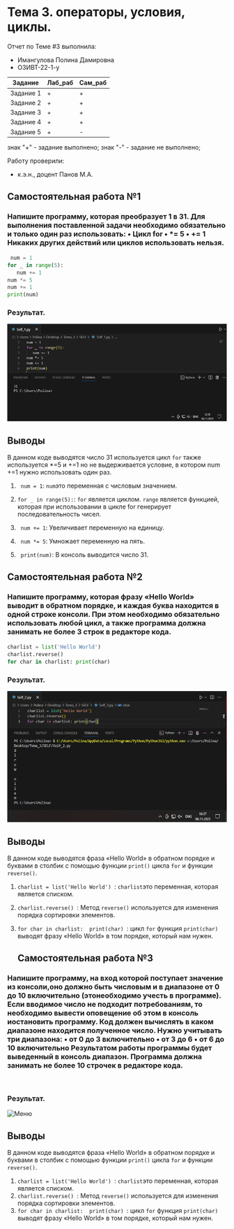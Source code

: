 # Тема 3. операторы, условия, циклы.
Отчет по Теме #3 выполнила:
- Имангулова Полина Дамировна
- ОЗИВТ-22-1-у

| Задание | Лаб_раб | Сам_раб |
| ------ | ------ | ------ |
| Задание 1 | + | + |
| Задание 2 | + | + |
| Задание 3 | + | + |
| Задание 4 | + | + |
| Задание 5 | + | - |

знак "+" - задание выполнено; знак "-" - задание не выполнено;

Работу проверили:
- к.э.н., доцент Панов М.А.

## Самостоятельная работа №1
### Напишите программу, которая преобразует 1 в 31. Для выполнения поставленной задачи необходимо обязательно и только один раз использовать: • Цикл for • *= 5 • += 1 Никаких других действий или циклов использовать нельзя.

```python
 num = 1
for _ in range(5):
   num += 1
num *= 5
num += 1
print(num) 
```

### Результат.
![Меню](https://github.com/Iman1o/Tema_2/blob/Tema_3/Tema_3/pic/1self.PNG)

## Выводы

В данном коде выводятся число 31 используется цикл  `for` также используется *=5 и +=1 но не выдерживается условие, в котором num +=1 нужно использовать один раз.

1. ` num = 1`: `num`это переменная с числовым значением.

2. `for _ in range(5):`: `for` является циклом. `range` является функцией, которая при использовании в цикле for генерирует последовательность чисел.
3. ` num += 1`: Увеличивает переменную на единицу.
4. ` num *= 5`: Умножает переменную на пять.
5. ` print(num)`: В консоль выводится число 31.

## Самостоятельная работа №2
### Напишите программу, которая фразу «Hello World» выводит в обратном порядке, и каждая буква находится в одной строке консоли. При этом необходимо обязательно использовать любой цикл, а также программа должна занимать не более 3 строк в редакторе кода.

```python
charlist = list('Hello World')
charlist.reverse()
for char in charlist: print(char) 
```

### Результат.
![Меню](https://github.com/Iman1o/Tema_2/blob/Tema_3/Tema_3/pic/2self.PNG)

## Выводы

В данном коде выводятся фраза «Hello World» в обратном порядке и буквами в столбик с помощью функции  `print()`  цикла  `for` и функции `reverse()`.

1. `charlist = list('Hello World') `:  `charlist`это переменная, которая является списком.
2. `charlist.reverse() `: Метод `reverse()` используется для изменения порядка сортировки элементов.
3. `for char in charlist:  print(char) `: цикл  `for` функция `print(char)` выводят фразу «Hello World» в том порядке, который нам нужен.

   ## Самостоятельная работа №3
###  Напишите программу, на вход которой поступает значение из консоли,оно должно быть числовым и в диапазоне от 0 до 10 включительно (этонеобходимо учесть в программе). Если вводимое число не подходит потребованиям, то необходимо вывести оповещение об этом в консоль иостановить программу. Код должен вычислять в каком диапазоне находится полученное число. Нужно учитывать три диапазона: • от 0 до 3 включительно • от 3 до 6 • от 6 до 10 включительно Результатом работы программы будет выведенный в консоль диапазон. Программа должна занимать не более 10 строчек в редакторе кода.

```python
 
```

### Результат.
![Меню]()

## Выводы

В данном коде выводятся фраза «Hello World» в обратном порядке и буквами в столбик с помощью функции  `print()`  цикла  `for` и функции `reverse()`.

1. `charlist = list('Hello World') `:  `charlist`это переменная, которая является списком.
2. `charlist.reverse() `: Метод `reverse()` используется для изменения порядка сортировки элементов.
3. `for char in charlist:  print(char) `: цикл  `for` функция `print(char)` выводят фразу «Hello World» в том порядке, который нам нужен.

